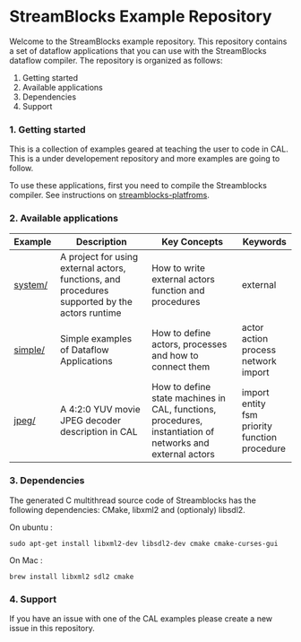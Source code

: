 StreamBlocks Example Repository
===============================

Welcome to the StreamBlocks example repository. This repository contains a set of dataflow applications that you can use with the StreamBlocks dataflow compiler. The repository is organized as follows:

1. Getting started
2. Available applications
3. Dependencies
4. Support

### 1. Getting started

This is a collection of examples geared at teaching the user to code in CAL. This is a under developement repository and more examples are going to follow.

To use these applications, first you need to compile the Streamblocks compiler. See instructions on [streamblocks-platfroms](https://github.com/streamblocks/streamblocks-platforms/blob/master/README.md).

### 2. Available applications

Example        | Description           | Key Concepts | Keywords
---------------|-----------------------|--------------|----------
[system/][]    | A project for using external actors, functions, and procedures<br> supported by the actors runtime <br>   |  How to write external actors function and procedures  |  external<br> 
[simple/][]    |  Simple examples of Dataflow Applications<br> | How to define actors, processes and how to connect them|  actor<br>  action<br>  process<br>  network<br>  import <br>
[jpeg/][]      |  A 4:2:0 YUV movie JPEG decoder description in CAL<br> | How to define state machines in CAL, functions, procedures, <br> instantiation of networks and external actors |  import entity <br>  fsm<br>  priority<br>  function<br>  procedure<br> 

### 3. Dependencies

The generated C multithread source code of Streamblocks has the following dependencies: CMake, libxml2 and (optionaly) libsdl2.

On ubuntu :

```
sudo apt-get install libxml2-dev libsdl2-dev cmake cmake-curses-gui
```
On Mac :

```
brew install libxml2 sdl2 cmake
```

### 4. Support

If you have an issue with one of the CAL examples please create a new issue in this repository.

[.]:.
[system/]:system/
[simple/]:simple/
[jpeg/]:jpeg/